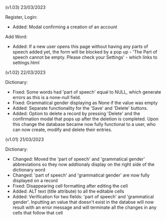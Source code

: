 (v1.03) 23/03/2023

Register, Login:
- Added: Modal confirming a creation of an account

Add Word:
- Added: If a new user opens this page without having any parts of speech added yet, the form will be blocked by a pop up - 'The Part of speech cannot be empty. Please check your Settings' - which links to settings.html

(v1.02) 22/03/2023

Dictionary:
- Fixed: Some words had 'part of speech' equal to NULL, which generate errors as this is a none-null field.
- Fixed: Grammatical gender displaying as None if the value was empty
- Added: Separate functionality for the 'Save' and 'Delete' buttons.
- Added: Option to delete a record by pressing 'Delete' and the confirmation modal that pops up after the deletion is completed.
Upon this change the database became now fully functional to a user, who can now create, modify and delete their entries.


(v1.01) 21/03/2023

Dictionary:
- Changed: Moved the 'part of speech' and 'grammatical gender' abbreviations so they now addtionaly display on the right side of the dictionary word
- Changed: 'part of speech' and 'grammatical gender' are now fully displayed on a record
- Fixed: Disappearing cell formatting after editing the cell
- Added: ALT text (title attribute) to all the editable cells
- Added: Verification for two fields: 'part of speech' and 'grammatical gender'. Inputting an value that doesn't exist in the databse will now result with an error message and will terminate all the changes in any cells that follow that cell